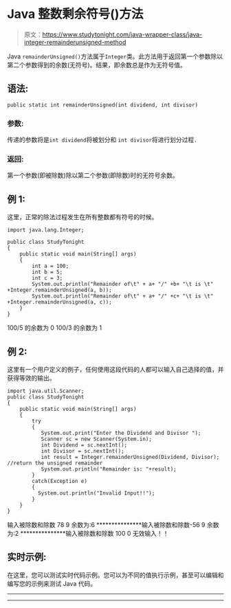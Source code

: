 # Java 整数剩余符号()方法

> 原文：<https://www.studytonight.com/java-wrapper-class/java-integer-remainderunsigned-method>

Java `remainderUnsigned()`方法属于`Integer`类。此方法用于返回第一个参数除以第二个参数得到的余数(无符号)。结果，即余数总是作为无符号值。

## 语法:

```
public static int remainderUnsigned(int dividend, int divisor) 
```

### 参数:

传递的参数将是`int dividend`将被划分和 `int divisor`将进行划分过程`.`

### 返回:

第一个参数(即被除数)除以第二个参数(即除数)时的无符号余数。

## 例 1:

这里，正常的除法过程发生在所有整数都有符号的时候。

```
import java.lang.Integer;

public class StudyTonight 
{  
    public static void main(String[] args) 
    {  
        int a = 100;  
        int b = 5;
        int c = 3;        
        System.out.println("Remainder of\t" + a+ "/" +b+ "\t is \t" +Integer.remainderUnsigned(a, b));  
        System.out.println("Remainder of\t" + a+ "/" +c+ "\t is \t" +Integer.remainderUnsigned(a, c));  
    }  
} 
```

100/5 的余数为 0
100/3 的余数为 1

## 例 2:

这里有一个用户定义的例子，任何使用这段代码的人都可以输入自己选择的值，并获得等效的输出。

```
import java.util.Scanner;  
public class StudyTonight
{  
    public static void main(String[] args) 
    {  
        try
        {
           System.out.print("Enter the Dividend and Divisor ");               
           Scanner sc = new Scanner(System.in);                      
           int Dividend = sc.nextInt();                              
           int Divisor = sc.nextInt();           
           int result = Integer.remainderUnsigned(Dividend, Divisor); //return the unsigned remainder       
           System.out.println("Remainder is: "+result);                   
        }
        catch(Exception e)
        {
          System.out.println("Invalid Input!!");
        } 
    }  
} 
```

输入被除数和除数 78 9
余数为:6
***************输入被除数和除数-56 9
余数为:2
***************输入被除数和除数 100 0
无效输入！！

## 实时示例:

在这里，您可以测试实时代码示例。您可以为不同的值执行示例，甚至可以编辑和编写您的示例来测试 Java 代码。

* * *

* * *